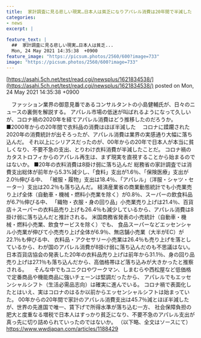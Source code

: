 ```yaml
---
title:  家計調査に見る悲しい現実…日本人は貧乏になりアパレル消費は20年間で半減した  
categories:
- news
excerpt: |
  
feature_text: |
  ##  家計調査に見る悲しい現実…日本人は貧乏...
  Mon, 24 May 2021 14:35:38  +0900
feature_image: "https://picsum.photos/2560/600?image=733"
image: "https://picsum.photos/2560/600?image=733"
---
```


[https://asahi.5ch.net/test/read.cgi/newsplus/1621834538/](https://asahi.5ch.net/test/read.cgi/newsplus/1621834538/)
posted on Mon, 24 May 2021 14:35:38  +0900

<!--more-->

　ファッション業界の御意見番であるコンサルタントの小島健輔氏が、日々のニュースの裏側を解説する。 アパレル市場の低迷が叫ばれるようになって久しいが、コロナ禍の2020年を経てアパレル消費はどう推移したのだろうか。 ■2000年からの20年間で衣料品の消費はほぼ半減した 　コロナに蹂躙された2020年の消費統計が出そろったが、アパレル消費は業界の実感通り大幅に落ち込んだ。 それ以上にシリアスだったのが、00年からの20年で日本人が本当に貧しくなり、不要不急の支出、とりわけ衣料消費が半減したことだ。 コロナ禍のカタストロフィからのアパレル再生は、まず現実を直視することから始まるのではないか。 ■20年の衣料消費は8掛け弱に落ち込んだ 総務省の家計調査では消費支出総体が前年から5.3%減少し、「食料」支出が1.6％、「保険医療」支出が2.0％伸びる中、 「被服・履物」支出は18.4％、「アパレル」（洋服・シャツ・セーター）支出は20.2％も落ち込んだ。 経済産業省の商業動態統計でも小売業売り上げ全体（自動車・機械・燃料小売業を除く）が0.8％、スーパーの飲食料品が6.7％伸びる中、 「織物・衣服・身の回り品」小売業売り上げは21.4％、百貨店＋スーパーの衣料品売り上げも26.4％も減少しているから、アパレル消費は8掛け弱に落ち込んだと推計される。 米国商務省発表の小売統計（自動車・機械・燃料小売業、飲食サービスを除く）でも、 食品スーパーなどエッセンシャル小売業が伸びて小売売り上げ全体が6.9％、無店舗小売業（大半がEC）が22.1％も伸びる中、 衣料品・アクセサリー小売業は26.4％も売り上げを落としているから、わが国のアパレル消費が8掛け弱に落ち込んだのも不思議はない。 日本百貨店協会の発表した20年の衣料品売り上げは前年から31.1％、身の回り品売り上げは27.1％も落ち込んだから、高価格帯ほど落ち込みが大きかったと推察される。 　そんな中でもユニクロやワークマン、しまむらや西松屋など低価格で定番商品や機能商品に強いチェーンは堅調だったから、 アパレルでもエッセンシャルシフト（生活必需品志向）は確実に進んでいる。 コロナ禍で表面化したとはいえ、実はコロナのはるか以前からエッセンシャルシフトは始まっていた。 00年からの20年間で家計のアパレル消費支出は45.7％減とほぼ半減したが、世界の先進国で唯一、賃下げで所得水準が落ち込む一方、 社会保障負担の肥大と度重なる増税で日本人はすっかり貧乏になり、不要不急のアパレル支出が真っ先に切り詰められていったのではないか。 （以下略、全文はソースにて） https://www.wwdjapan.com/articles/1188429
